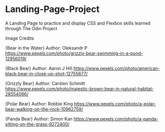 # Landing-Page-Project
A Landing Page to practice and display CSS and Flexbox skills learned through The Odin Project


Image Credits

{Bear in the Water}
Author: Oleksandr P
https://www.pexels.com/photo/grizzly-bear-swimming-in-a-pond-12956019/

{Black Bear}
Author: Aaron J Hill
https://www.pexels.com/photo/american-black-bear-in-close-up-shot-12755677/

{Grizzly Bear}
Author: Carsten Schmitt
https://www.pexels.com/photo/majestic-brown-bear-in-natural-habitat-28554066/

{Polar Bear}
Author: Robbie King
https://www.pexels.com/photo/a-polar-bear-walking-on-the-rock-10962759/

{Panda Bear}
Author: Simon Kan
https://www.pexels.com/photo/a-panda-sitting-on-the-grass-9272400/
